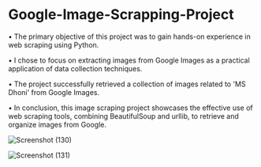# Google-Image-Scrapping-Project

• The primary objective of this project was to gain hands-on
experience in web scraping using Python.

• I chose to focus on extracting images from Google Images as
a practical application of data collection techniques.

• The project successfully retrieved a collection of images
related to 'MS Dhoni' from Google Images.

• In conclusion, this image scraping project showcases the
effective use of web scraping tools, combining BeautifulSoup
and urllib, to retrieve and organize images from Google.

![Screenshot (130)](https://github.com/surajsoni22/Google-Image-Scrapping-Project/assets/155123692/8843f13e-8033-440a-b2d1-12889f904342)

![Screenshot (131)](https://github.com/surajsoni22/Google-Image-Scrapping-Project/assets/155123692/20fb240d-2270-47ef-a9da-e1b342a94ed3)



